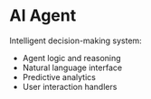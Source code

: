 # AI Agent

Intelligent decision-making system:

- Agent logic and reasoning
- Natural language interface
- Predictive analytics
- User interaction handlers
